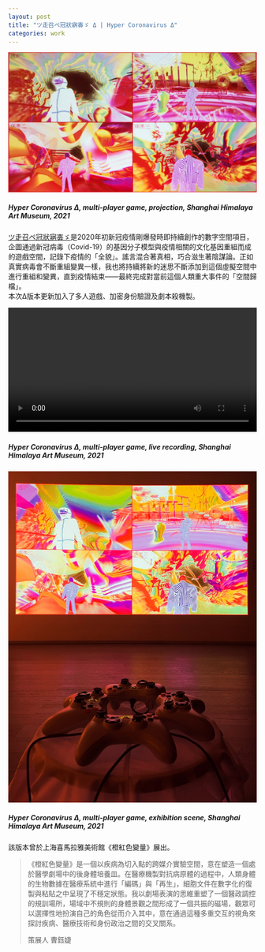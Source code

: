```yaml
---
layout: post
title: "ツ走召ぺ冠狀寎毐ゞ Δ | Hyper Coronavirus Δ"
categories: work
---
```

[![alt text](/assets/hyper-corona-virus-delta/featured.jpg "Hyper Coronavirus Δ, game projection, Shanghai Himalaya Art Museum, 2021")](/work/2021/10/16/hyper-corona-virus-delta.html)
##### _Hyper Coronavirus Δ_, multi-player game, projection, Shanghai Himalaya Art Museum, 2021

[ツ走召ぺ冠狀寎毐ゞ](/work/2020/03/03/hyper-corona-virus.html)是2020年初新冠疫情剛爆發時即持續創作的數字空間項目，企圖通過新冠病毒（Covid-19）的基因分子模型與疫情相關的文化基因重組而成的遊戲空間，記錄下疫情的「全貌」。謠言混合著真相，巧合滋生著陰謀論。正如真實病毒會不斷重組變異一樣，我也將持續將新的迷思不斷添加到這個虛擬空間中進行重組和變異，直到疫情結束——最終完成對當前這個人類重大事件的「空間歸檔」。  
本次Δ版本更新加入了多人遊戲、加密身份驗證及劇本殺機製。

<video width="100%" preload controls><source src="/assets/hyper-corona-virus-delta/player-recording.mp4" type="video/mp4">Video to be loaded</video>

##### _Hyper Coronavirus Δ_, multi-player game, live recording, Shanghai Himalaya Art Museum, 2021

![alt text](/assets/hyper-corona-virus-delta/exhibition-scene.jpg "Hyper Coronavirus Δ, game projection, Shanghai Himalaya Art Museum, 2021")
##### _Hyper Coronavirus Δ_, multi-player game, exhibition scene, Shanghai Himalaya Art Museum, 2021

該版本曾於上海喜馬拉雅美術館《橙紅色變量》展出。
>《橙紅色變量》是一個以疾病為切入點的跨媒介實驗空間，意在塑造一個處於醫學劇場中的後身體培養皿。在醫療機製對抗病原體的過程中，人類身體的生物數據在醫療系統中進行「編碼」與「再生」，細胞文件在數字化的復製與粘貼之中呈現了不穩定狀態。我以劇場表演的思維重塑了一個醫政調控的規訓場所，場域中不規則的身體景觀之間形成了一個共振的磁場，觀眾可以選擇性地扮演自己的角色從而介入其中，意在通過這種多重交互的視角來探討疾病、醫療技術和身份政治之間的交叉關系。  
>  
> 策展人 曹鈺婕